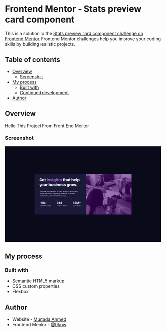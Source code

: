 # Frontend Mentor - Stats preview card component

This is a solution to the [Stats preview card component challenge on Frontend Mentor](https://www.frontendmentor.io/challenges/stats-preview-card-component-8JqbgoU62). Frontend Mentor challenges help you improve your coding skills by building realistic projects.

## Table of contents

- [Overview](#overview)
  - [Screenshot](#screenshot)
- [My process](#my-process)
  - [Built with](#built-with)
  - [Continued development](#continued-development)
- [Author](#author)

## Overview

Hello This Project From Front End Mentor

### Screenshot

![](/images/screenshot.png)

## My process

### Built with

- Semantic HTML5 markup
- CSS custom properties
- Flexbox

## Author

- Website - [Murtada Ahmed](https://murtadafrontdev.github.io/MurtadaAhmedProfile/)
- Frontend Mentor - [@0kpw](https://www.frontendmentor.io/profile/0kpw)
